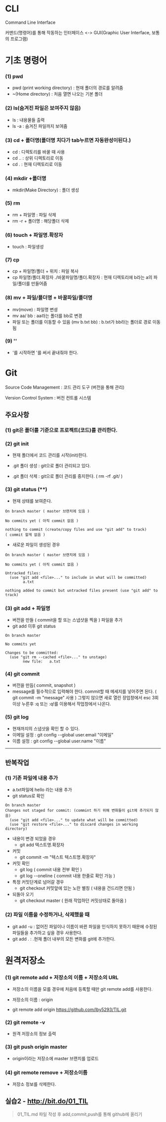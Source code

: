 # CLI

Command Line Interface

커맨드(명령어)를 통해 작동하는 인터페이스 <-> GUI(Graphic User Interface, 보통의 프로그램)



# 기초 명령어

### (1)  pwd

* pwd (print working directory) : 현재 폴더의 경로를 알려줌
* ~(Home directory) :  처음 열면 나오는 기본 폴더

### (2) ls(숨겨진 파일은 보여주지 않음)

* ls : 내용물들 출력
* ls -a : 숨겨진 파일까지 보여줌

### (3) cd + 폴더명(폴더명 치다가 tab누르면 자동완성이된다.)

* cd : 디렉토리를 바꿀 때 사용
* cd .. : 상위 디렉토리로 이동
* cd . : 현재 디렉토리로 이동

### (4) mkdir +폴더명

* mkdir(Make Directory) : 폴더 생성

### (5) rm

* rm + 파일명 : 파일 삭제
* rm -r + 폴더명 : 해당폴더 삭제

### (6) touch + 파일명.확장자

* touch : 파일생성

### (7) cp

* cp + 파일명/폴더 + 위치 : 파일 복사
* cp 파일명/폴더.확장자 ./바꿀파일명/폴더.확장자 : 현재 디렉토리에 b라는 a의 파일/폴더를 만들어줌

### (8) mv + 파일/폴더명 + 바꿀파일/폴더명

* mv(move) : 파일명 변셩
* mv aa/ bb : aa라는 폴더를 bb로 변경
* 파일 또는 폴더를 이동할 수 있음 (mv b.txt bb) : b.txt가 bb라는 폴더로 경로 이동됨

### (9) ''

* '를 시작하면 '를 써서 끝내줘야 한다.









# Git

Source Code Management : 코드 관리 도구 (버전을 통해 관리)

Version Control System : 버전 컨트롤 시스템



## 주요사항

### (1) git은 폴더를 기준으로 프로젝트(코드)를 관리한다.

### (2) git init

* 현재 폴더에서 코드 관리를 시작(init)한다.

* .git 폴더 생성 : git으로 폴더 관리되고 있다.
* .git 폴더 삭제 : git으로 폴더 관리를 중지한다. ( rm -rf .git/ )

### (3) git status (**)

* 현재 상태를 보여준다.

``` branch master ( master )
On branch master ( master 브랜치에 있음 )

No commits yet ( 아직 commit 없음 )

nothing to commit (create/copy files and use "git add" to track)
( commit 할게 없음 )
```

* 새로운 파일이 생성된 경우

``` On branch master
On branch master ( master 브랜치에 있음 )

No commits yet ( 아직 commit 없음 )

Untracked files:
  (use "git add <file>..." to include in what will be committed)
        a.txt

nothing added to commit but untracked files present (use "git add" to track)
```

### (3) git add + 파일명

* 버전을 만들 ( commit을 할 또는 스냅샷을 찍을 ) 파일을 추가
*  git add 이후 git status

``` On branch master
On branch master

No commits yet

Changes to be committed:
  (use "git rm --cached <file>..." to unstage)
        new file:   a.txt
```

### (4) git commit

* 버전을 만듬( commit, snapshot )
* message를 필수적으로 입력해야 한다. commit할 때 메세지를 넣어주면 된다. ( git commit -m "message" 사용 ) 그렇지 않으면 새로 열린 장업창에서 esc 3회 이상 누른후 :q 또는 :q!를 이용해서 작업창에서 나온다.

### (5) git log

* 현재까지의 스냅샷을 확인 할 수 있다.
* 이메일 설정 : git config --global user.email "이메일"
* 이름 설정 : git config --global user.name "이름"

---

## 반복작업

### (1) 기존 파일에  내용 추가

* a.txt파일에 hello 라는 내용 추가
* git status로 확인

``` On branch master
On branch master
Changes not staged for commit: (commint 하기 위해 변화들이 git에 추가되지 않음)
  (use "git add <file>..." to update what will be committed)
  (use "git restore <file>..." to discard changes in working directory)

```

* 내용이 변경 되었을 경우
  * git add 텍스트명.확장자
* 커밋
  * git commit -m "텍스트 텍스트명.확장자"
* 커밋 확인
  * git log ( commit 내용 전부 확인 )
  * git log --oneline ( commit 내용 한줄로 확인 가능 )
* 특정 커밋단계로 넘어갈 경우
  * git checkout 커밋앞에 있는 노란 별칭 ( 내용을 건드리면 안됨 )
* 되돌아 오기
  * git checkout master ( 원래 작업하던 커밋상태로 돌아옴 )

### (2) 파일 이름을 수정하거나, 삭제했을 때

* git add -u : 없어진 파일이나 이름이 바뀐 파일을 인식하지 못하기 때문에 수정된 파일들을 추가하고 싶을 경우 사용한다.
* git add . : .현재 폴더 내부의 모든 변화를 git에 추가한다.



# 원격저장소

### (1) git remote add + 저장소의 이름 + 저장소의 URL

* 저장소의 이름을 모를 경우에 처음에 등록할 때만 git remote add를 사용한다.

* 저장소의 이름 : origin
* git remote add origin https://github.com/lby5293/TIL.git

### (2) git remote -v

* 원격 저장소의 정보 출력

### (3) git push origin master

* origin이라는 저장소에 master 브랜치를 업로드

### (4) git remote remove + 저장소이름

* 저장소 정보를 삭제한다.

## 실습2 - http://bit.do/01_TIL

> 01_TIL.md 파일 작성 후 add,commit,push를 통해 github에 올리기